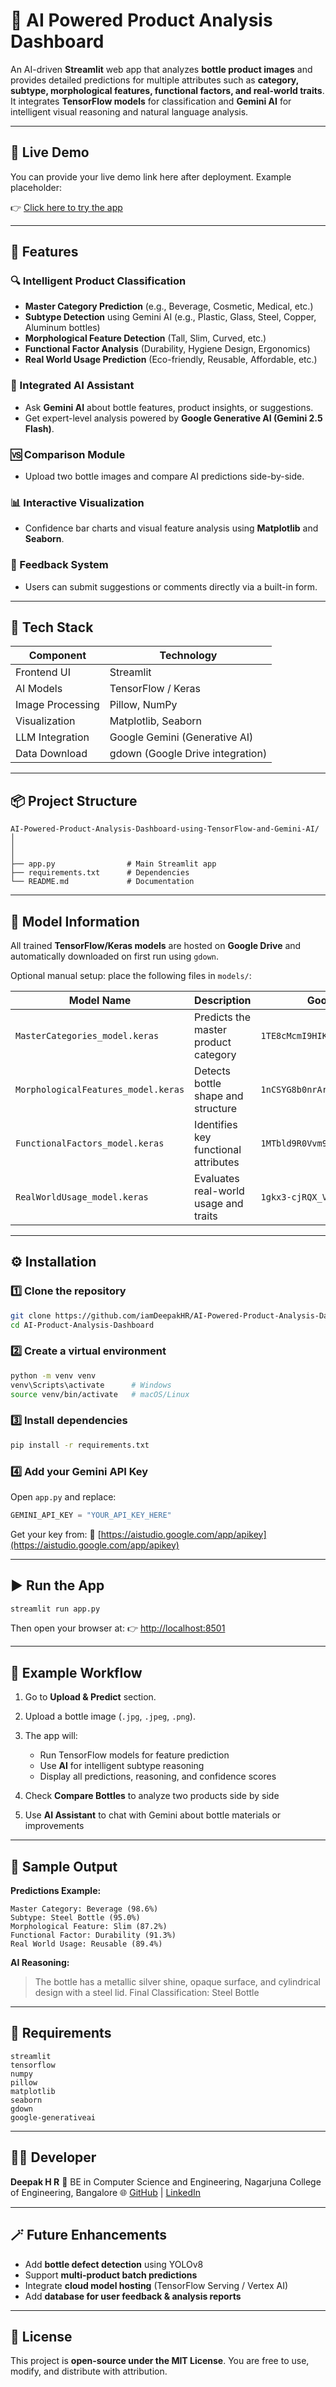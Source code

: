 # 🧠 AI Powered Product Analysis Dashboard

An AI-driven **Streamlit** web app that analyzes **bottle product images** and provides detailed predictions for multiple attributes such as **category, subtype, morphological features, functional factors, and real-world traits**.
It integrates **TensorFlow models** for classification and **Gemini AI** for intelligent visual reasoning and natural language analysis.

---

## 🚀 Live Demo

You can provide your live demo link here after deployment. Example placeholder:

👉 [Click here to try the app](https://ai-product-analysis-dashboard.streamlit.app)

---

## 🚀 Features

### 🔍 Intelligent Product Classification

* **Master Category Prediction** (e.g., Beverage, Cosmetic, Medical, etc.)
* **Subtype Detection** using Gemini AI (e.g., Plastic, Glass, Steel, Copper, Aluminum bottles)
* **Morphological Feature Detection** (Tall, Slim, Curved, etc.)
* **Functional Factor Analysis** (Durability, Hygiene Design, Ergonomics)
* **Real World Usage Prediction** (Eco-friendly, Reusable, Affordable, etc.)

### 🤖 Integrated AI Assistant

* Ask **Gemini AI** about bottle features, product insights, or suggestions.
* Get expert-level analysis powered by **Google Generative AI (Gemini 2.5 Flash)**.

### 🆚 Comparison Module

* Upload two bottle images and compare AI predictions side-by-side.

### 📊 Interactive Visualization

* Confidence bar charts and visual feature analysis using **Matplotlib** and **Seaborn**.

### 💬 Feedback System

* Users can submit suggestions or comments directly via a built-in form.

---

## 🧩 Tech Stack

| Component        | Technology                       |
| ---------------- | -------------------------------- |
| Frontend UI      | Streamlit                        |
| AI Models        | TensorFlow / Keras               |
| Image Processing | Pillow, NumPy                    |
| Visualization    | Matplotlib, Seaborn              |
| LLM Integration  | Google Gemini (Generative AI)    |
| Data Download    | gdown (Google Drive integration) |

---

## 📦 Project Structure

```
AI-Powered-Product-Analysis-Dashboard-using-TensorFlow-and-Gemini-AI/
│
│
│
├── app.py                # Main Streamlit app
├── requirements.txt      # Dependencies
└── README.md             # Documentation
```

---

## 🧠 Model Information

All trained **TensorFlow/Keras models** are hosted on **Google Drive** and automatically downloaded on first run using `gdown`.

Optional manual setup: place the following files in `models/`:

| Model Name                          | Description                           | Google Drive ID                     |
| ----------------------------------- | ------------------------------------- | ----------------------------------- |
| `MasterCategories_model.keras`      | Predicts the master product category  | `1TE8cMcmI9HIKINYSVqSCWXx-sNR6FmlI` |
| `MorphologicalFeatures_model.keras` | Detects bottle shape and structure    | `1nCSYG8b0nrArMhdHV2JoO43E91kjSjTF` |
| `FunctionalFactors_model.keras`     | Identifies key functional attributes  | `1MTbld9R0Vvm9sDcmuBB0gYqup4b3fILh` |
| `RealWorldUsage_model.keras`        | Evaluates real-world usage and traits | `1gkx3-cjRQX_VTGEynJItfY7qJRL4GGV6` |

---

## ⚙️ Installation

### 1️⃣ Clone the repository

```bash
git clone https://github.com/iamDeepakHR/AI-Powered-Product-Analysis-Dashboard-using-TensorFlow-and-Gemini-AI.git
cd AI-Product-Analysis-Dashboard
```

### 2️⃣ Create a virtual environment

```bash
python -m venv venv
venv\Scripts\activate      # Windows
source venv/bin/activate   # macOS/Linux
```

### 3️⃣ Install dependencies

```bash
pip install -r requirements.txt
```

### 4️⃣ Add your Gemini API Key

Open `app.py` and replace:

```python
GEMINI_API_KEY = "YOUR_API_KEY_HERE"
```

Get your key from:
🔗 [https://aistudio.google.com/app/apikey](https://aistudio.google.com/app/apikey)

---

## ▶️ Run the App

```bash
streamlit run app.py
```

Then open your browser at:
👉 [http://localhost:8501](http://localhost:8501)

---

## 🧾 Example Workflow

1. Go to **Upload & Predict** section.
2. Upload a bottle image (`.jpg`, `.jpeg`, `.png`).
3. The app will:

   * Run TensorFlow models for feature prediction
   * Use **AI** for intelligent subtype reasoning
   * Display all predictions, reasoning, and confidence scores
4. Check **Compare Bottles** to analyze two products side by side
5. Use **AI Assistant** to chat with Gemini about bottle materials or improvements

---

## 📸 Sample Output

**Predictions Example:**

```
Master Category: Beverage (98.6%)
Subtype: Steel Bottle (95.0%)
Morphological Feature: Slim (87.2%)
Functional Factor: Durability (91.3%)
Real World Usage: Reusable (89.4%)
```

**AI Reasoning:**

> The bottle has a metallic silver shine, opaque surface, and cylindrical design with a steel lid.
> Final Classification: Steel Bottle

---

## 🧪 Requirements

```text
streamlit
tensorflow
numpy
pillow
matplotlib
seaborn
gdown
google-generativeai
```

---

## 🧑‍💻 Developer

**Deepak H R**
📍 BE in Computer Science and Engineering, Nagarjuna College of Engineering, Bangalore
🌐 [GitHub](https://github.com/iamDeepakHR) | [LinkedIn](https://linkedin.com/in/iamdeepakhr)

---

## 🪄 Future Enhancements

* Add **bottle defect detection** using YOLOv8
* Support **multi-product batch predictions**
* Integrate **cloud model hosting** (TensorFlow Serving / Vertex AI)
* Add **database for user feedback & analysis reports**

---

## 🏁 License

This project is **open-source under the MIT License**.
You are free to use, modify, and distribute with attribution.

